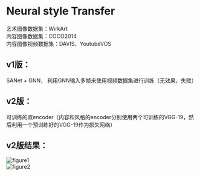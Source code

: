 # Neural style Transfer
艺术图像数据集：WirkArt  
内容图像数据集：COCO2014  
内容图像视频数据集：DAVIS、YoutubeVOS  
## v1版：  
SANet + GNN， 利用GNN输入多帧来使用视频数据集进行训练（无效果，失败）  
## v2版：
可训练的双encoder（内容和风格的encoder分别使用两个可训练的VGG-19，然后利用一个预训练好的VGG-19作为损失网络） 
## v2版结果：  
![figure1](https://github.com/EnchanterXiao/NST_GNN/blob/master/result/result1.jpg)  
![figure2](https://github.com/EnchanterXiao/NST_GNN/blob/master/result/result2.jpg)


